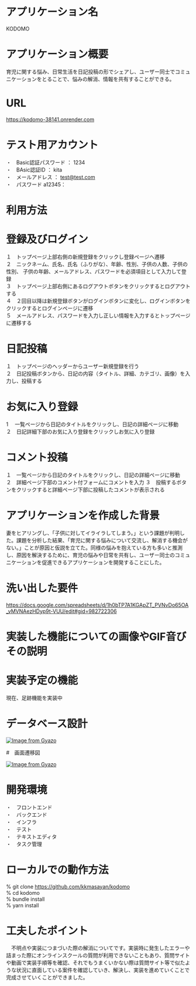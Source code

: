 # アプリケーション名

KODOMO

# アプリケーション概要
育児に関する悩み、日常生活を日記投稿の形でシェアし、ユーザー同士でコミュニケーションをとることで、悩みの解消、情報を共有することができる。

# URL
https://kodomo-38141.onrender.com
# テスト用アカウント
・　Basic認証パスワード ： 1234<br>
・　BAsic認証ID ： kita<br>
・　メールアドレス ： test@test.com<br>
・　パスワード a12345：<br>

# 利用方法
# 登録及びログイン
１　トップページ上部右側の新規登録をクリックし登録ページへ遷移<br>
２　ニックネーム、氏名、氏名（ふりがな）、年齢、性別、子供の人数、子供の性別、
子供の年齢、メールアドレス、パスワードを必須項目として入力して登録<br>
３　トップページ上部右側にあるログアウトボタンをクリックするとログアウトする<br>
４　２回目以降は新規登録ボタンがログインボタンに変化し、ログインボタンをクリックするとログインページに遷移<br>
５　メールアドレス、パスワードを入力し正しい情報を入力するとトップページに遷移する<br>

# 日記投稿
１　トップページのヘッダーからユーザー新規登録を行う<br>
２　日記投稿ボタンから、日記の内容（タイトル、詳細、カテゴリ、画像）を入力し、投稿する<br>

# お気に入り登録
1 　一覧ページから日記のタイトルをクリックし、日記の詳細ページに移動<br>
２　日記詳細下部のお気に入り登録をクリックしお気に入り登録<br>

# コメント投稿
１　一覧ページから日記のタイトルをクリックし、日記の詳細ページに移動<br>
２　詳細ページ下部のコメント付フォームにコメントを入力
３　投稿するボタンをクリックすると詳細ページ下部に投稿したコメントが表示される

# アプリケーションを作成した背景
妻をヒアリングし、「子供に対してイライラしてしまう。」という課題が判明した。課題を分析した結果、「育児に関する悩みについて交流し、解消する機会がない。」ことが原因と仮説を立てた。同様の悩みを抱えている方も多いと推測し、原因を解決するために、育児の悩みや日常を共有し、ユーザー同士のコミュニケーションを促進できるアプリケーションを開発することにした。

# 洗い出した要件

https://docs.google.com/spreadsheets/d/1h0bTP7A1KGApZT_PVNvDo65OA_vMVNAezHDyp9t-VUU/edit#gid=982722306

#  実装した機能についての画像やGIF音びその説明


# 実装予定の機能
現在、足跡機能を実装中

# データベース設計
[![Image from Gyazo](https://i.gyazo.com/43847700e27d543101f6b158e402b553.png)](https://gyazo.com/43847700e27d543101f6b158e402b553)

#　画面遷移図

[![Image from Gyazo](https://i.gyazo.com/5794b8f9ba10fad907cdba877a79aae3.png)](https://gyazo.com/5794b8f9ba10fad907cdba877a79aae3)



# 開発環境
・　フロントエンド<br>
・　バックエンド<br>
・　インフラ<br>
・　テスト<br>
・　テキストエディタ<br>
・　タスク管理<br>

# ローカルでの動作方法
  % git clone https://github.com/kkmasayan/kodomo<br>
  % cd kodomo<br>
  % bundle install<br>
  % yarn install<br>
# 工夫したポイント
　不明点や実装につまづいた際の解消についてです。実装時に発生したエラーや詰まった際にオンラインスクールの質問が利用できないこともあり、質問サイトや動画で実装手順等を確認、それでもうまくいかない際は質問サイト等で似たような状況に直面している案件を確認していき、解決し、実装を進めていくことで完成させていくことができました。


